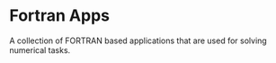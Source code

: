 # Fortran Apps
A collection of FORTRAN based applications that are used for solving numerical tasks.
